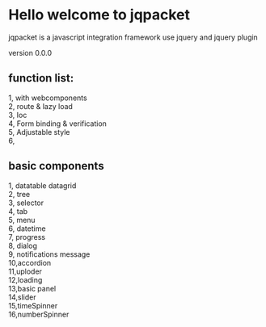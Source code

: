 # Hello welcome to jqpacket 
jqpacket is a javascript integration framework use jquery and jquery plugin<br/>

version 0.0.0


## function list:
1, with webcomponents<br/>
2, route & lazy load<br/>
3, Ioc <br/>
4, Form binding & verification<br/>
5, Adjustable style<br/>
6, 


## basic components
1, datatable datagrid<br/>
2, tree<br/>
3, selector <br/>
4, tab<br/>
5, menu<br/>
6, datetime<br/>
7, progress<br/>
8, dialog<br/>
9, notifications message<br/>
10,accordion<br/>
11,uploder<br/>
12,loading<br/>
13,basic panel<br/>
14,slider<br/>
15,timeSpinner<br/>
16,numberSpinner<br/>
